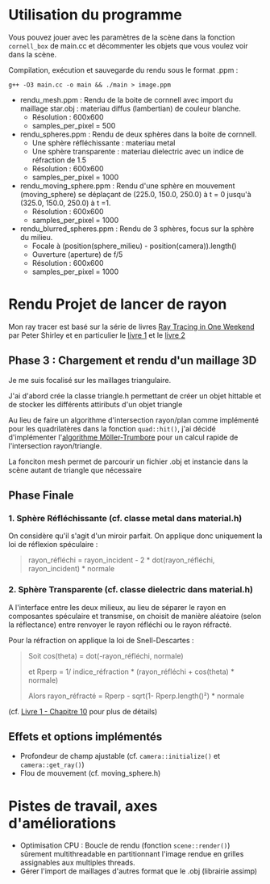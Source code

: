 # Utilisation du programme

Vous pouvez jouer avec les paramètres de la scène dans la fonction ``cornell_box`` de main.cc et décommenter les objets que vous voulez voir dans la scène.

Compilation, exécution et sauvegarde du rendu sous le format .ppm :
```
g++ -O3 main.cc -o main && ./main > image.ppm
```

- rendu_mesh.ppm : Rendu de la boite de cornnell avec import du maillage star.obj : materiau diffus (lambertian) de couleur blanche. 
    - Résolution : 600x600 
    - samples_per_pixel = 500
- rendu_spheres.ppm : Rendu de deux sphères dans la boite de cornnell.
    - Une sphère réfléchissante : materiau metal
    - Une sphère transparente : materiau dielectric avec un indice de réfraction de 1.5
    - Résolution : 600x600 
    - samples_per_pixel = 1000
- rendu_moving_sphere.ppm : Rendu d'une sphère en mouvement (moving_sphere) se déplaçant de (225.0, 150.0, 250.0) à t = 0 jusqu'à (325.0, 150.0, 250.0) à t =1.
    - Résolution : 600x600 
    - samples_per_pixel = 1000
- rendu_blurred_spheres.ppm : Rendu de 3 sphères, focus sur la sphère du milieu.
    - Focale à (position(sphere_milieu) - position(camera)).length()
    - Ouverture (aperture) de f/5
    - Résolution : 600x600 
    - samples_per_pixel = 1000

# Rendu Projet de lancer de rayon
Mon ray tracer est basé sur la série de livres [Ray Tracing in One Weekend](https://raytracing.github.io/) par Peter Shirley et en particulier le [livre 1](https://raytracing.github.io/books/RayTracingInOneWeekend.html) et le [livre 2](https://raytracing.github.io/books/RayTracingTheNextWeek.html) 


## Phase 3 : Chargement et rendu d'un maillage 3D

Je me suis focalisé sur les maillages triangulaire. 

J'ai d'abord crée la classe triangle.h permettant de créer un objet hittable et de stocker les différents attiributs d'un objet triangle

Au lieu de faire un algorithme d'intersection rayon/plan comme implémenté pour les quadrilatères dans la fonction ``quad::hit()``, j'ai décidé d'implémenter l'[algorithme Möller-Trumbore](https://fr.wikipedia.org/wiki/Algorithme_d%27intersection_de_M%C3%B6ller%E2%80%93Trumbore) pour un calcul rapide de l'intersection rayon/triangle.

La fonciton mesh permet de parcourir un fichier .obj et instancie dans la scène autant de triangle que nécessaire   


## Phase Finale
### 1. Sphère Réfléchissante (cf. classe metal dans material.h)

On considère qu'il s'agit d'un miroir parfait. On applique donc uniquement la loi de réflexion spéculaire :
> rayon_réfléchi = rayon_incident - 2 * dot(rayon_réfléchi, rayon_incident) * normale

### 2. Sphère Transparente (cf. classe dielectric dans material.h)

A l'interface entre les deux milieux, au lieu de séparer le rayon en composantes spéculaire et transmise, on choisit de manière aléatoire (selon la réflectance) entre renvoyer le rayon réfléchi ou le rayon réfracté.

Pour la réfraction on applique la loi de Snell-Descartes :
> Soit cos(theta) = dot(-rayon_réfléchi, normale)
>
> et Rperp = 1/ indice_réfraction * (rayon_réfléchi + cos(theta) * normale)
>
> Alors rayon_réfracté = Rperp - sqrt(1- Rperp.length()²) * normale

(cf. [Livre 1 - Chapitre 10](https://raytracing.github.io/books/RayTracingInOneWeekend.html#dielectrics/totalinternalreflection) pour plus de détails)
## Effets et options implémentés

- Profondeur de champ ajustable (cf. ``camera::initialize()`` et ``camera::get_ray()``)
- Flou de mouvement (cf. moving_sphere.h)

# Pistes de travail, axes d'améliorations
- Optimisation CPU : Boucle de rendu (fonction ``scene::render()``) sûrement multithreadable en partitionnant l'image rendue en grilles assignables aux multiples threads.
- Gérer l'import de maillages d'autres format que le .obj (librairie assimp)